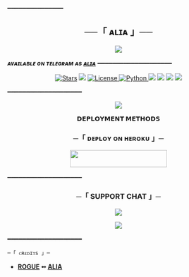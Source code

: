 ━━━━━━━━━━━━━━━

<h2 align="center">
    ──「 ᴀʟɪᴀ 」──
</h2>

<p align="center">
  <img src="https://te.legra.ph/file/12f5e80f183a5060fb638.jpg">
</p>

_**ᴀᴠᴀɪʟᴀʙʟᴇ ᴏɴ ᴛᴇʟᴇɢʀᴀᴍ ᴀs [ᴀʟɪᴀ](https://t.me/Aliaqueen_bot)**_
━━━━━━━━━━━━━━━━━━━━

<p align="center">
<a href="https://github.com/Adityakjha1/zentry/stargazers"><img src="https://img.shields.io/github/stars/Adityakjha1/zentry?color=black&logo=github&logoColor=black&style=for-the-badge" alt="Stars" /></a>
<a href="https://github.com/Adityakjha1/zentry/network/members"> <img src="https://img.shields.io/github/forks/Adityakjha1/zentry?color=black&logo=github&logoColor=black&style=for-the-badge" /></a>
<a href="https://github.com/Adityakjha1/Zentry/blob/master/LICENSE"> <img src="https://img.shields.io/badge/License-MIT-blueviolet?style=for-the-badge" alt="License" /> </a>
<a href="https://www.python.org/"> <img src="https://img.shields.io/badge/Written%20in-Python-skyblue?style=for-the-badge&logo=python" alt="Python" /> </a>
<a href="https://pypi.org/project/Telethon/"> <img src="https://img.shields.io/pypi/v/telethon?color=white&label=telethon&logo=python&logoColor=blue&style=for-the-badge" /></a>
<a href="https://pypi.org/project/Pyrogram/"> <img src="https://img.shields.io/pypi/v/pyrogram?color=white&label=pyrogram&logo=python&logoColor=blue&style=for-the-badge" /></a>
<a href="https://github.com/Ayakjha1/zentry"> <img src="https://img.shields.io/github/repo-size/Adityakjha1/zentry?color=skyblue&logo=github&logoColor=blue&style=for-the-badge" /></a>
<a href="https://github.com/Adityakjha1/zentry/commits/Adityakjha1"> <img src="https://img.shields.io/github/last-commit/Adityakjha1/zentry?color=black&logo=github&logoColor=black&style=for-the-badge" /></a>
</p>

━━━━━━━━━━━━━━━━━━━━

<p align="center">
  <img src="https://te.legra.ph/file/12f5e80f183a5060fb638.jpg">
</p>

<p align="center">
<b>𝗗𝗘𝗣𝗟𝗢𝗬𝗠𝗘𝗡𝗧 𝗠𝗘𝗧𝗛𝗢𝗗𝗦</b>
</p>

<h3 align="center">
    ─「 ᴅᴇᴩʟᴏʏ ᴏɴ ʜᴇʀᴏᴋᴜ 」─
</h3>

<p align="center"><a href="https://dashboard.heroku.com/new?template=https://github.com/Hackermanker/Alia-queem"> <img src="https://img.shields.io/badge/Deploy%20On%20Heroku-black?style=for-the-badge&logo=heroku" width="220" height="38.45"/></a></p>

━━━━━━━━━━━━━━━━━━━━

<h3 align="center">
    ─「 SUPPORT CHAT 」─
</h3>

<p align="center">
<a href="https://telegram.me/botsupportastra"><img src="https://img.shields.io/badge/-Support%20Group-blue.svg?style=for-the-badge&logo=Telegram"></a>
</p>
<p align="center">
<a href="https://telegram.me/Oriksonic"><img src="https://img.shields.io/badge/%20ROGUE-blue.svg?style=for-the-badge&logo=Telegram"></a>
</p>

━━━━━━━━━━━━━━━━━━━━

    ─「 ᴄʀᴇᴅɪᴛs 」─
</h3>

- <b>[ROGUE](https://github.com/hackermanker)  ➻  [ALIA](https://t.me/Aliaqueen_bot) </b>
